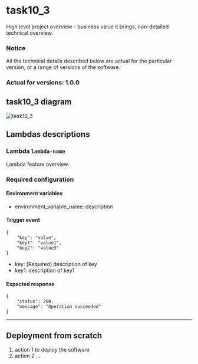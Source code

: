 # task10_3

High level project overview - business value it brings, non-detailed technical overview.

### Notice
All the technical details described below are actual for the particular
version, or a range of versions of the software.
### Actual for versions: 1.0.0

## task10_3 diagram

![task10_3](pics/task10_3_diagram.png)

## Lambdas descriptions

### Lambda `lambda-name`
Lambda feature overview.

### Required configuration
#### Environment variables
* environment_variable_name: description

#### Trigger event
```buildoutcfg
{
    "key": "value",
    "key1": "value1",
    "key2": "value3"
}
```
* key: [Required] description of key
* key1: description of key1

#### Expected response
```buildoutcfg
{
    "status": 200,
    "message": "Operation succeeded"
}
```
---

## Deployment from scratch
1. action 1 to deploy the software
2. action 2
...

